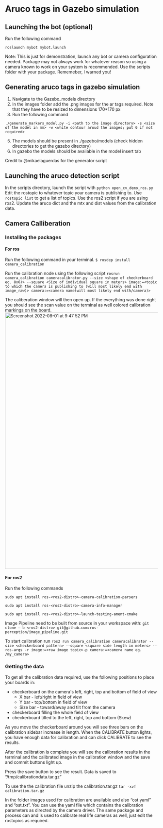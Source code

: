 # Aruco tags in Gazebo simulation

## Launching the bot (optional) 

Run the following command
```
roslaunch mybot mybot.launch
```
Note: This is just for demonstration, launch any bot or camera configuration needed. Package may not always work for whatever reason so using a camera known to work on your system is recommended. Use the scripts folder with your package. Rememeber, I warned you!
## Generating aruco tags in gazebo simulation 

1. Navigate to the Gazebo_models directory 
2. In the images folder add the .png images for the ar tags required. Note that they have to be resized to dimensions 170*170 px
3. Run the following command
```
./generate_markers_model.py -i <path to the image directory> -s <size of the model in mm> -w <white contour aroud the images; put 0 if not required>
```
5. The models should be present in ./gazebo/models (check hidden directories to get the gazebo directory)
6. In gazebo the models should be available in the model insert tab 

Credit to @mikaelaguerdas for the generator script

## Launching the aruco detection script

In the scripts directory, launch the script with `python open_cv_demo_ros.py`
Edit the rostopic to whatever topic your camera is publishing to. Use `rostopic list` to get a list of topics.
Use the ros2 script if you are using ros2. Update the aruco dict and the mtx and dist values from the calibration data.

## Camera Calliberation

### Installing the packages

#### For ros

Run the following command in your terminal.
`$ rosdep install camera_calibration`

Run the calibration node using the following script
`rosrun camera_calibration cameracalibrator.py --size <shape of checkerboard eg. 8x6)> --square <Size of individual square in meters> image:=<topic to which the camera is publishing to (will most likely end with image_raw)> camera:=<camera name(will most likely end with/camera)>`

The caliberation window will then open up. If the everything was done right you should see the scan value on the terminal as well colored calibration markings on the board. 
<img width="844" alt="Screenshot 2022-08-01 at 9 47 52 PM" src="https://user-images.githubusercontent.com/96363931/224107699-8c36f357-41b3-42f0-9dae-ab18088af356.png">

#### For ros2

Run the following commands
```
sudo apt install ros-<ros2-distro>-camera-calibration-parsers

sudo apt install ros-<ros2-distro>-camera-info-manager

sudo apt install ros-<ros2-distro>-launch-testing-ament-cmake

```
Image Pipeline need to be built from source in your workspace with:
`git clone – b <ros2-distro> git@github.com:ros-perception/image_pipeline.git`

To start calibration run 
`ros2 run camera_calibration cameracalibrator --size <checkerboard pattern> --square <square side length in meters> --ros-args -r image:=<raw image topic>-p camera:=<camera name eg. /my_camera>`

### Getting the data

To get all the calibration data required, use the following positions to place your boards in:
- checkerboard on the camera's left, right, top and bottom of field of view
  - X bar - left/right in field of view
  - Y bar - top/bottom in field of view
  - Size bar - toward/away and tilt from the camera
- checkerboard filling the whole field of view
- checkerboard tilted to the left, right, top and bottom (Skew)

As you move the checkerboard around you will see three bars on the calibration sidebar increase in length. When the CALIBRATE button lights, you have enough data for calibration and can click CALIBRATE to see the results.

After the calibration is complete you will see the calibration results in the terminal and the calibrated image in the calibration window and the save and commit buttons light up. 

Press the save button to see the result. Data is saved to “/tmp/calibrationdata.tar.gz”

To use the the calibration file unzip the calibration.tar.gz `tar -xvf calibration.tar.gz`

In the folder images used for calibration are available and also “ost.yaml” and “ost.txt”. You can use the yaml file which contains the calibration parameters as directed by the camera driver.
The same package and process can and is used to calibrate real life cameras as well, just edit the rostopics as required.
